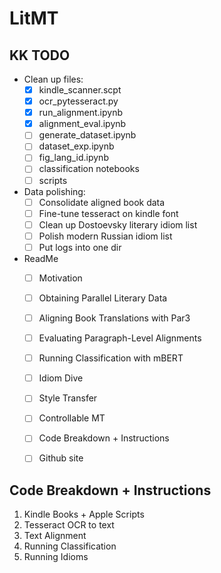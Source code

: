 # LitMT

## KK TODO
- Clean up files:
    * [x] kindle_scanner.scpt
    * [x] ocr_pytesseract.py
    * [x] run_alignment.ipynb
    * [x] alignment_eval.ipynb
    * [ ] generate_dataset.ipynb
    * [ ] dataset_exp.ipynb
    * [ ] fig_lang_id.ipynb
    * [ ] classification notebooks
    * [ ] scripts
    
- Data polishing:
    * [ ] Consolidate aligned book data
    * [ ] Fine-tune tesseract on kindle font
    * [ ] Clean up Dostoevsky literary idiom list
    * [ ] Polish modern Russian idiom list
    * [ ] Put logs into one dir

- ReadMe
    * [ ] Motivation
    * [ ] Obtaining Parallel Literary Data
    * [ ] Aligning Book Translations with Par3
    * [ ] Evaluating Paragraph-Level Alignments
    * [ ] Running Classification with mBERT
    * [ ] Idiom Dive
    * [ ] Style Transfer
    * [ ] Controllable MT
    * [ ] Code Breakdown + Instructions
    * [ ] Github site


## Code Breakdown + Instructions
1. Kindle Books + Apple Scripts
2. Tesseract OCR to text
3. Text Alignment
4. Running Classification
5. Running Idioms
